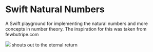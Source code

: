 # Swift Natural Numbers
A Swift playground for implementing the natural numbers and more concepts in number theory. The inspiration for this was taken from fewbutripe.com

![](https://d13yacurqjgara.cloudfront.net/users/415094/screenshots/1364772/alexandradoffing_auryn_400.png)
shouts out to the eternal return
